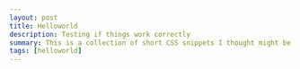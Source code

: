 ```yaml
---
layout: post
title: Helloworld 
description: Testing if things work correctly
summary: This is a collection of short CSS snippets I thought might be useful for beginners.
tags: [helloworld]
---
```

